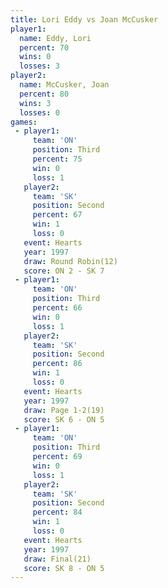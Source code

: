 ```yaml
---
title: Lori Eddy vs Joan McCusker
player1:              
  name: Eddy, Lori    
  percent: 70         
  wins: 0             
  losses: 3           
player2:              
  name: McCusker, Joan
  percent: 80         
  wins: 3             
  losses: 0           
games:
 - player1:         
     team: 'ON'     
     position: Third
     percent: 75    
     win: 0         
     loss: 1        
   player2:          
     team: 'SK'      
     position: Second
     percent: 67     
     win: 1          
     loss: 0         
   event: Hearts        
   year: 1997           
   draw: Round Robin(12)
   score: ON 2 - SK 7   
 - player1:         
     team: 'ON'     
     position: Third
     percent: 66    
     win: 0         
     loss: 1        
   player2:          
     team: 'SK'      
     position: Second
     percent: 86     
     win: 1          
     loss: 0         
   event: Hearts     
   year: 1997        
   draw: Page 1-2(19)
   score: SK 6 - ON 5
 - player1:         
     team: 'ON'     
     position: Third
     percent: 69    
     win: 0         
     loss: 1        
   player2:          
     team: 'SK'      
     position: Second
     percent: 84     
     win: 1          
     loss: 0         
   event: Hearts     
   year: 1997        
   draw: Final(21)   
   score: SK 8 - ON 5
---
```

